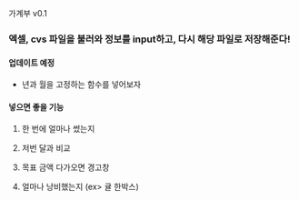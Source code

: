 가계부 v0.1

### 엑셀, cvs 파일을 불러와 정보를 input하고, 다시 해당 파일로 저장해준다!


#### 업데이트 예정

- 년과 월을 고정하는 함수를 넣어보자




#### 넣으면 좋을 기능

1. 한 번에 얼마나 썼는지

2. 저번 달과 비교

3. 목표 금액 다가오면 경고창

4. 얼마나 낭비했는지 (ex> 귤 한박스)